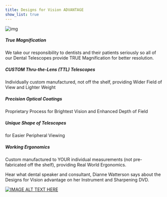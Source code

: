 ```yaml
---
title: Designs for Vision ADVANTAGE
show_list: true
---
```


![img](https://www.designsforvision.com/DentImg/DentGrp.jpg)

##### True Magnification

We take our responsibility to dentists and their patients seriously so all of our
Dental Telescopes provide TRUE Magnification for better resolution.

##### CUSTOM Thru-the-Lens (TTL) Telescopes

Individually custom manufactured, not off the shelf, providing Wider Field of View
and Lighter Weight

##### Precision Optical Coatings

Proprietary Process for Brightest Vision and Enhanced Depth of Field

##### Unique Shape of Telescopes

for Easier Peripheral Viewing

##### Working Ergonomics

Custom manufactured to YOUR individual measurements (not pre-fabricated off the shelf), providing Real World Ergonomics.

Hear what dental speaker and consultant, Dianne Watterson says about the Designs for Vision advantage on her Instrument and Sharpening DVD.

[![IMAGE ALT TEXT HERE](https://img.youtube.com/vi/LpSl-TgLF_A/0.jpg)](https://www.youtube.com/watch?v=LpSl-TgLF_A)
